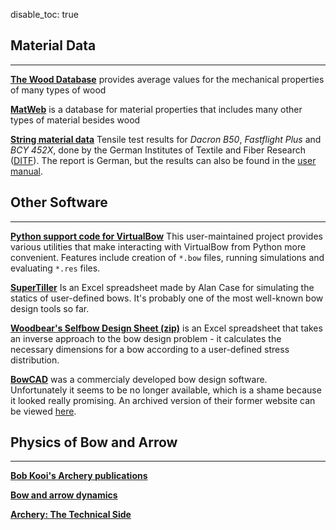 disable_toc: true

## Material Data

---

**[The Wood Database](https://www.wood-database.com/)** provides average values for the mechanical properties of many types of wood

**[MatWeb](http://www.matweb.com/)** is a database for material properties that includes many other types of material besides wood

**[String material data](../files/test_report_ditf.pdf)** Tensile test results for *Dacron B50*, *Fastflight Plus* and *BCY 452X*, done by the German Institutes of Textile and Fiber Research ([DITF](https://www.ditf.de/)). The report is German, but the results can also be found in the [user manual](../files/user_manual.pdf).

## Other Software

---

**[Python support code for VirtualBow](https://github.com/maexeler/virtualBow/)** This user-maintained project provides various utilities that make interacting with VirtualBow from Python more convenient.
Features include creation of `*.bow` files, running simulations and evaluating `*.res` files.

**[SuperTiller](http://www.buildyourownbow.com/build-alongs/how-to-use-supertiller-build-along/)** Is an Excel spreadsheet made by Alan Case for simulating the statics of user-defined bows.
It's probably one of the most well-known bow design tools so far.

**[Woodbear's Selfbow Design Sheet (zip)](files/woodbears-selfbow-design-sheet.zip)** is an Excel spreadsheet that takes an inverse approach to the bow design problem - it calculates the necessary dimensions for a bow according to a user-defined stress distribution.

**[BowCAD](https://www.indiegogo.com/projects/bowcad#/)** was a commercialy developed bow design software.
Unfortunately it seems to be no longer available, which is a shame because it looked really promising.
An archived version of their former website can be viewed [here](https://web.archive.org/web/20141219170039/http://www.bowcad.com/?page_id=69).

## Physics of Bow and Arrow

---

**[Bob Kooi's Archery publications](https://www.bio.vu.nl/thb/users/kooi/)**

**[Bow and arrow dynamics](http://www.outlab.it/doc/marlow81.pdf)**

**[Archery: The Technical Side](https://books.google.com/books?id=fa0FPQAACAAJ)**
